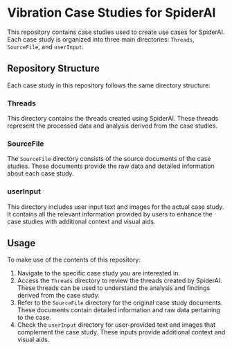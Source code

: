 # Vibration Case Studies for SpiderAI

This repository contains case studies used to create use cases for SpiderAI. Each case study is organized into three main directories: `Threads`, `SourceFile`, and `userInput`.

## Repository Structure

Each case study in this repository follows the same directory structure:

### Threads
This directory contains the threads created using SpiderAI. These threads represent the processed data and analysis derived from the case studies.

### SourceFile
The `SourceFile` directory consists of the source documents of the case studies. These documents provide the raw data and detailed information about each case study.

### userInput
This directory includes user input text and images for the actual case study. It contains all the relevant information provided by users to enhance the case studies with additional context and visual aids.

## Usage

To make use of the contents of this repository:

1. Navigate to the specific case study you are interested in.
2. Access the `Threads` directory to review the threads created by SpiderAI. These threads can be used to understand the analysis and findings derived from the case study.
3. Refer to the `SourceFile` directory for the original case study documents. These documents contain detailed information and raw data pertaining to the case.
4. Check the `userInput` directory for user-provided text and images that complement the case study. These inputs provide additional context and visual aids.
